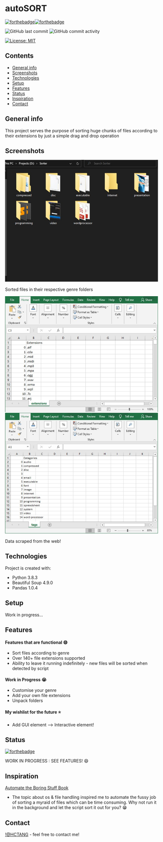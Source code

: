 # autoSORT
[![forthebadge](https://forthebadge.com/images/badges/made-with-python.svg)](https://forthebadge.com)[![forthebadge](https://forthebadge.com/images/badges/built-with-love.svg)](https://forthebadge.com)

![GitHub last commit](https://img.shields.io/github/last-commit/thchong-code/autoSORT-upload?style=for-the-badge)
![GitHub commit activity](https://img.shields.io/github/commit-activity/m/thchong-code/autoSORT-upload?style=for-the-badge)

[![License: MIT](https://img.shields.io/badge/License-MIT-yellow.svg)](https://opensource.org/licenses/MIT)
## Contents
* [General info](#general-info)
* [Screenshots](#screenshots)
* [Technologies](#technologies)
* [Setup](#setup)
* [Features](#features)
* [Status](#status)
* [Inspiration](#inspiration)
* [Contact](#contact)

## General info

This project serves the purpose of sorting huge chunks of files according to their extensions by just a simple drag and drop operation

## Screenshots
![ss1](./img/ss1.jpg)

Sorted files in their respective genre folders

![ss2](./img/ss2.jpg)
![ss3](./img/ss3.jpg)

Data scraped from the web!

## Technologies
Project is created with:
* Python 3.8.3 
* Beautiful Soup 4.9.0 
* Pandas 1.0.4

## Setup
Work in progress...

## Features
#### Features that are functional :smile:
* Sort files according to genre
* Over 140+ file extensions supported
* Ability to leave it running indefinitely - new files will be sorted when detected by script
#### Work in Progress :sob:
* Customise your genre
* Add your own file extensions
* Unpack folders
#### My wishlist for the future :star:
* Add GUI element --> Interactive element!

## Status 
[![forthebadge](https://forthebadge.com/images/badges/60-percent-of-the-time-works-every-time.svg)](https://forthebadge.com)

WORK IN PROGRESS : SEE FEATURES! :smile:

## Inspiration 
[Automate the Boring Stuff Book](https://automatetheboringstuff.com/) 
* The topic about os & file handling inspired me to automate the fussy job of sorting a myraid of files which can be time consuming. Why not run it in the background and let the script sort it out for you? :grin:

## Contact
[!@HCTANG](https://github.com/thchong-code) - feel free to contact me!
